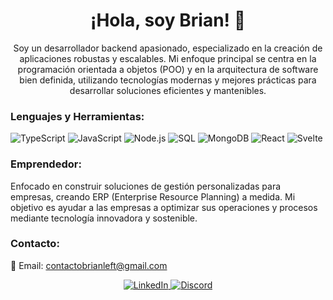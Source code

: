 <h1 align="center">¡Hola, soy Brian! 👋</h1> <p align="center"> Soy un desarrollador backend apasionado, especializado en la creación de aplicaciones robustas y escalables. Mi enfoque principal se centra en la programación orientada a objetos (POO) y en la arquitectura de software bien definida, utilizando tecnologías modernas y mejores prácticas para desarrollar soluciones eficientes y mantenibles. </p> <h3 align="left">Lenguajes y Herramientas:</h3> <p align="left"> <img src="https://img.shields.io/badge/TypeScript-007ACC?style=for-the-badge&logo=typescript&logoColor=white" alt="TypeScript"/> <img src="https://img.shields.io/badge/JavaScript-F7DF1E?style=for-the-badge&logo=javascript&logoColor=black" alt="JavaScript"/> <img src="https://img.shields.io/badge/Node.js-339933?style=for-the-badge&logo=nodedotjs&logoColor=white" alt="Node.js"/> <img src="https://img.shields.io/badge/SQL-4479A1?style=for-the-badge&logo=postgresql&logoColor=white" alt="SQL"/> <img src="https://img.shields.io/badge/MongoDB-47A248?style=for-the-badge&logo=mongodb&logoColor=white" alt="MongoDB"/> <img src="https://img.shields.io/badge/React-61DAFB?style=for-the-badge&logo=react&logoColor=white" alt="React"/> <img src="https://img.shields.io/badge/Svelte-FF3E00?style=for-the-badge&logo=svelte&logoColor=white" alt="Svelte"/> </p> <h3 align="left">Emprendedor:</h3> <p align="left"> Enfocado en construir soluciones de gestión personalizadas para empresas, creando ERP (Enterprise Resource Planning) a medida. Mi objetivo es ayudar a las empresas a optimizar sus operaciones y procesos mediante tecnología innovadora y sostenible. </p> <h3 align="left">Contacto:</h3> <p align="left"> 📧 Email: <a href="mailto:contactobrianleft@gmail.com">contactobrianleft@gmail.com</a> </p> <p align="center"> <a href="https://www.linkedin.com/in/brian-benegas-44770729b/" target="_blank"> <img src="https://img.shields.io/badge/LinkedIn-0077B5?style=for-the-badge&logo=linkedin&logoColor=white" alt="LinkedIn"> </a> <a href="https://discord.gg/yQ4H98DN" target="_blank"> <img src="https://img.shields.io/badge/Discord-7289DA?style=for-the-badge&logo=discord&logoColor=white" alt="Discord"> </a> </p>





